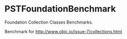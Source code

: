 PSTFoundationBenchmark
======================

Foundation Collection Classes Benchmarks.

Benchmark for http://www.objc.io/issue-7/collections.html